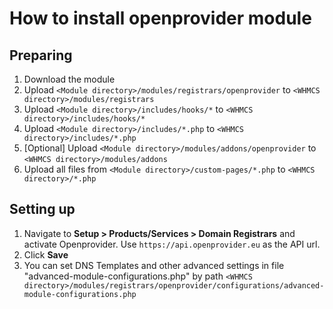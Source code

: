 # How to install openprovider module

## Preparing

1. Download the module
2. Upload `<Module directory>/modules/registrars/openprovider` to `<WHMCS directory>/modules/registrars`
3. Upload `<Module directory>/includes/hooks/*` to `<WHMCS directory>/includes/hooks/*`
4. Upload `<Module directory>/includes/*.php` to `<WHMCS directory>/includes/*.php`
5. [Optional] Upload `<Module directory>/modules/addons/openprovider` to `<WHMCS directory>/modules/addons`
6. Upload all files from `<Module directory>/custom-pages/*.php` to `<WHMCS directory>/*.php`
   
## Setting up
1. Navigate to **Setup > Products/Services > Domain Registrars** and activate Openprovider. Use `https://api.openprovider.eu` as the API url.
2. Click **Save**
3. You can set DNS Templates and other advanced settings in file "advanced-module-configurations.php" by path `<WHMCS directory>/modules/registrars/openprovider/configurations/advanced-module-configurations.php`

